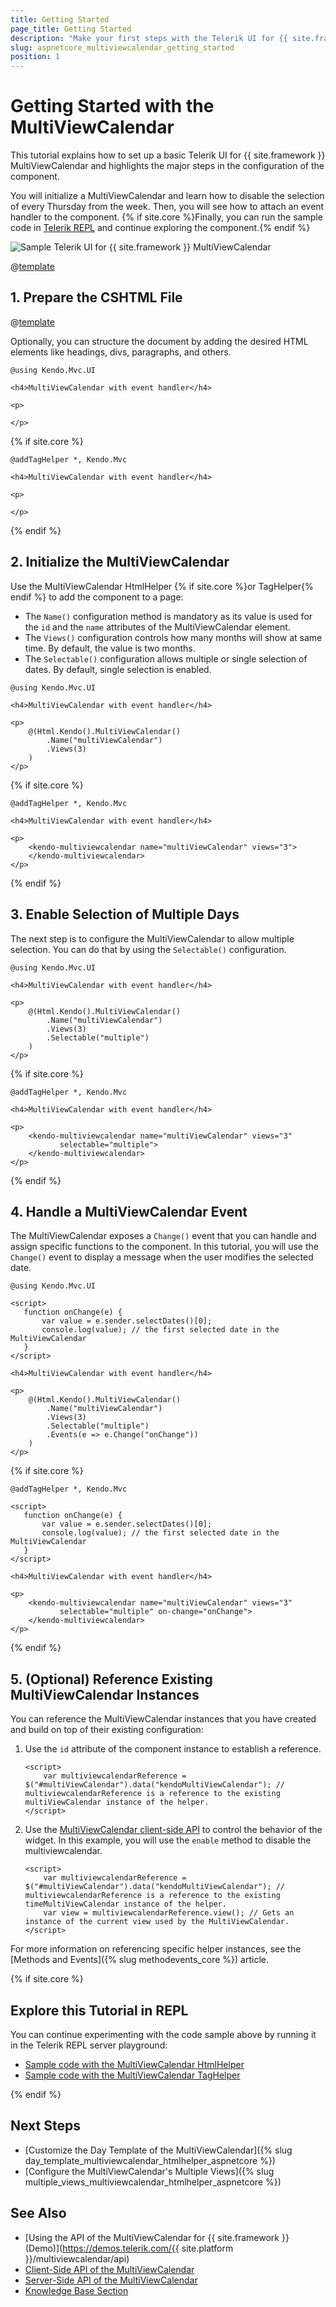 ```yaml
---
title: Getting Started
page_title: Getting Started
description: "Make your first steps with the Telerik UI for {{ site.framework }} MultiViewCalendar component by following a complete step-by-step tutorial."
slug: aspnetcore_multiviewcalendar_getting_started
position: 1
---
```


# Getting Started with the MultiViewCalendar

This tutorial explains how to set up a basic Telerik UI for {{ site.framework }} MultiViewCalendar and highlights the major steps in the configuration of the component.

You will initialize a MultiViewCalendar and learn how to disable the selection of every Thursday from the week. Then, you will see how to attach an event handler to the component. {% if site.core %}Finally, you can run the sample code in [Telerik REPL](https://netcorerepl.telerik.com/) and continue exploring the component.{% endif %}

 ![Sample Telerik UI for {{ site.framework }} MultiViewCalendar](./images/multiviewcalendar-getting-started.png)

@[template](/_contentTemplates/core/getting-started-prerequisites.md#repl-component-gs-prerequisites)

## 1. Prepare the CSHTML File

@[template](/_contentTemplates/core/getting-started-directives.md#gs-adding-directives)

Optionally, you can structure the document by adding the desired HTML elements like headings, divs, paragraphs, and others.

```HtmlHelper
@using Kendo.Mvc.UI

<h4>MultiViewCalendar with event handler</h4>

<p>

</p>
```
{% if site.core %}
```TagHelper
@addTagHelper *, Kendo.Mvc

<h4>MultiViewCalendar with event handler</h4>

<p>

</p>
```
{% endif %}

## 2. Initialize the MultiViewCalendar

Use the MultiViewCalendar HtmlHelper {% if site.core %}or TagHelper{% endif %} to add the component to a page:

* The `Name()` configuration method is mandatory as its value is used for the `id` and the `name` attributes of the MultiViewCalendar element.
* The `Views()` configuration controls how many months will show at same time. By default, the value is two months.
* The `Selectable()` configuration allows multiple or single selection of dates. By default, single selection is enabled.

```HtmlHelper
@using Kendo.Mvc.UI

<h4>MultiViewCalendar with event handler</h4>

<p>
    @(Html.Kendo().MultiViewCalendar()
        .Name("multiViewCalendar")
        .Views(3)
    )
</p>
```
{% if site.core %}
```TagHelper
@addTagHelper *, Kendo.Mvc

<h4>MultiViewCalendar with event handler</h4>

<p>
    <kendo-multiviewcalendar name="multiViewCalendar" views="3">
    </kendo-multiviewcalendar>
</p>
```
{% endif %}

## 3. Enable Selection of Multiple Days

The next step is to configure the MultiViewCalendar to allow multiple selection. You can do that by using the `Selectable()` configuration.

```HtmlHelper
@using Kendo.Mvc.UI

<h4>MultiViewCalendar with event handler</h4>

<p>
    @(Html.Kendo().MultiViewCalendar()
        .Name("multiViewCalendar")
        .Views(3)
        .Selectable("multiple")
    )
</p>
```
{% if site.core %}
```TagHelper
@addTagHelper *, Kendo.Mvc

<h4>MultiViewCalendar with event handler</h4>

<p>
    <kendo-multiviewcalendar name="multiViewCalendar" views="3" 
           selectable="multiple">
    </kendo-multiviewcalendar>
</p>
```
{% endif %}

## 4. Handle a MultiViewCalendar Event

The MultiViewCalendar exposes a `Change()` event that you can handle and assign specific functions to the component. In this tutorial, you will use the `Change()` event to display a message when the user modifies the selected date.

```HtmlHelper
@using Kendo.Mvc.UI

<script>
   function onChange(e) {
       var value = e.sender.selectDates()[0];
       console.log(value); // the first selected date in the MultiViewCalendar
   }
</script>

<h4>MultiViewCalendar with event handler</h4>

<p>
    @(Html.Kendo().MultiViewCalendar()
        .Name("multiViewCalendar")
        .Views(3)
        .Selectable("multiple")
        .Events(e => e.Change("onChange"))
    )
</p>
```
{% if site.core %}
```TagHelper
@addTagHelper *, Kendo.Mvc

<script>
   function onChange(e) {
       var value = e.sender.selectDates()[0];
       console.log(value); // the first selected date in the MultiViewCalendar
   }
</script>

<h4>MultiViewCalendar with event handler</h4>

<p>
    <kendo-multiviewcalendar name="multiViewCalendar" views="3" 
           selectable="multiple" on-change="onChange">
    </kendo-multiviewcalendar>
</p>
```
{% endif %}

## 5. (Optional) Reference Existing MultiViewCalendar Instances

You can reference the MultiViewCalendar instances that you have created and build on top of their existing configuration:

1. Use the `id` attribute of the component instance to establish a reference.

    ```JS script
    <script>
        var multiviewcalendarReference = $("#multiViewCalendar").data("kendoMultiViewCalendar"); // multiviewcalendarReference is a reference to the existing multiViewCalendar instance of the helper.
    </script>
    ```

1. Use the [MultiViewCalendar client-side API](https://docs.telerik.com/kendo-ui/api/javascript/ui/multiviewcalendar#methods) to control the behavior of the widget. In this example, you will use the `enable` method to disable the multiviewcalendar.

    ```JS script
    <script>
        var multiviewcalendarReference = $("#multiViewCalendar").data("kendoMultiViewCalendar"); // multiviewcalendarReference is a reference to the existing timeMultiViewCalendar instance of the helper.
        var view = multiviewcalendarReference.view(); // Gets an instance of the current view used by the MultiViewCalendar.
    </script>
    ```

For more information on referencing specific helper instances, see the [Methods and Events]({% slug methodevents_core %}) article.

{% if site.core %}
## Explore this Tutorial in REPL

You can continue experimenting with the code sample above by running it in the Telerik REPL server playground:

* [Sample code with the MultiViewCalendar HtmlHelper](https://netcorerepl.telerik.com/QxuUbVay17tcipG514)
* [Sample code with the MultiViewCalendar TagHelper](https://netcorerepl.telerik.com/mxEgPhao17C5ECa224)

{% endif %}

## Next Steps

* [Customize the Day Template of the MultiViewCalendar]({% slug day_template_multiviewcalendar_htmlhelper_aspnetcore %})
* [Configure the MultiViewCalendar's Multiple Views]({% slug multiple_views_multiviewcalendar_htmlhelper_aspnetcore %})

## See Also

* [Using the API of the MultiViewCalendar for {{ site.framework }} (Demo)](https://demos.telerik.com/{{ site.platform }}/multiviewcalendar/api)
* [Client-Side API of the MultiViewCalendar](https://docs.telerik.com/kendo-ui/api/javascript/ui/multiviewcalendar)
* [Server-Side API of the MultiViewCalendar](/api/multiviewcalendar)
* [Knowledge Base Section](/knowledge-base)
